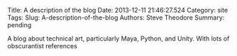 Title: A description of the blog
Date: 2013-12-11 21:46:27.524
Category: site
Tags: 
Slug: A-description-of-the-blog
Authors: Steve Theodore
Summary: pending

A blog about technical art, particularly Maya, Python, and Unity. With lots of obscurantist references 

